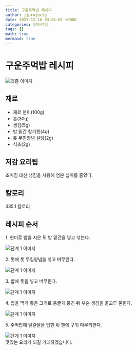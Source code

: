 ```yaml
---
title: 구운주먹밥 레시피
author: jjprojectg
date: 2023-12-16 03:01:01 +0000
categories: [레시피]
tags: []
math: true
mermaid: true
---
```

<meta name="og:type" content="website"/>
<meta charset="UTF-8"/>
<div class="header">
  <h1>구운주먹밥 레시피</h1>
</div>

<div class="container my-4">
  <div class="row">
    <div class="col-12 col-md-6">
      <div class="recipe-image">
        <img src="http://www.foodsafetykorea.go.kr/uploadimg/cook/10_00221_2.png" class="step-image" alt="최종 이미지"/>
      </div>
    </div>
    <div class="col-12 col-md-6">
      <div class="ingredients">
        <h2>재료</h2>
        <ul class="card">
          <li> 재료 현미(100g) </li>
          <li>  톳(30g) </li>
          <li>  생김(5g) </li>
          <li> 밥 밑간 참기름(4g) </li>
          <li> 톳 무침양념 설탕(2g) </li>
          <li>  식초(2g) </li>
</ul>
      </div>
    </div>
    <div class="col-12 col-md-6">
      <div class="ingredients">
        <h2>저감 요리팁</h2>
        <div class="card"> 
          <p>
            조미김 대신 생김을 사용해 염분 섭취를 줄였다.
          </p>
        </div>
      </div>
      <div class="ingredients">
        <h2>칼로리</h2>
        <div class="card"> 
          <p>
            335.1 칼로리
          </p>
        </div>
      </div>
    </div>
  </div>

  <h2 class="my-4">레시피 순서</h2>
  <div class="card recipe-card">
    <div class="card-body recipe-step">
      <p class="card-text step-description">1. 현미로 밥을 지은 뒤 밥 밑간을 넣고
섞는다.</p>
      <img src="http://www.foodsafetykorea.go.kr/uploadimg/cook/20_00221_1.png" alt="단계 1 이미지" class="step-image"/>
    </div>
  </div>
  <div class="card recipe-card">
    <div class="card-body recipe-step">
      <p class="card-text step-description">2. 톳에 톳 무침양념을 넣고 버무린다.</p>
      <img src="http://www.foodsafetykorea.go.kr/uploadimg/cook/20_00221_2.png" alt="단계 1 이미지" class="step-image"/>
    </div>
  </div>
  <div class="card recipe-card">
    <div class="card-body recipe-step">
      <p class="card-text step-description">3. 밥에 톳을 넣고 버무린다.</p>
      <img src="http://www.foodsafetykorea.go.kr/uploadimg/cook/20_00221_3.png" alt="단계 1 이미지" class="step-image"/>
    </div>
  </div>
  <div class="card recipe-card">
    <div class="card-body recipe-step">
      <p class="card-text step-description">4. 밥을 먹기 좋은 크기로 둥글게 뭉친
뒤 부순 생김을 골고루 묻힌다.</p>
      <img src="http://www.foodsafetykorea.go.kr/uploadimg/cook/20_00221_4.png" alt="단계 1 이미지" class="step-image"/>
    </div>
  </div>
  <div class="card recipe-card">
    <div class="card-body recipe-step">
      <p class="card-text step-description">5. 주먹밥에 달걀물을 입힌 뒤 팬에
구워 마무리한다.</p>
      <img src="http://www.foodsafetykorea.go.kr/uploadimg/cook/20_00221_5.png" alt="단계 1 이미지" class="step-image"/>
    </div>
  </div>

</div>
맛있는 요리가 되길 기대하겠습니다.
